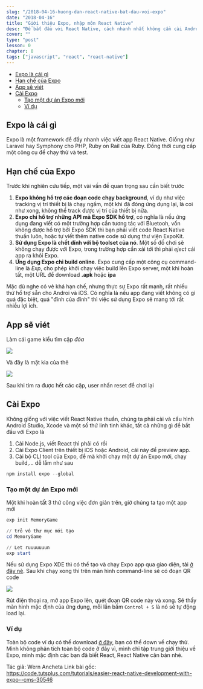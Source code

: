 ```yaml
---
slug: "/2018-04-16-huong-dan-react-native-bat-dau-voi-expo"
date: "2018-04-16"
title: "Giới thiệu Expo, nhập môn React Native"
desc: "Để bắt đầu với React Native, cách nhanh nhất không cần cài Android Studio, Xcode hay những công cụ khác để có thể một trường để chạy test React Native thì Expo chính là thứ phải biết"
cover: ""
type: "post"
lesson: 0
chapter: 0
tags: ["javascript", "react", "react-native"]
---
```


<!-- TOC -->

- [Expo là cái gì](#expo-là-cái-gì)
- [Hạn chế của Expo](#hạn-chế-của-expo)
- [App sẽ viét](#app-sẽ-viét)
- [Cài Expo](#cài-expo)
  - [Tạo một dự án Expo mới](#tạo-một-dự-án-expo-mới)
  - [Ví dụ](#ví-dụ)

<!-- /TOC -->

## Expo là cái gì

Expo là một framework để đẩy nhanh việc viết app React Native. Giống như Laravel hay Symphony cho PHP, Ruby on Rail của Ruby. Đồng thời cung cấp một công cụ để chạy thử và test.

## Hạn chế của Expo

Trước khi nghiên cứu tiếp, một vài vấn đề quan trọng sau cần biết trước

1. **Expo không hổ trợ các đoạn code chạy background**, ví dụ như việc tracking vị trí thiết bị là chạy ngầm, một khi đã đóng ứng dụng lại, là coi như xong, không thể track được vị trí của thiết bị nữa.
2. **Expo chỉ hổ trợ những API mà Expo SDK hổ trợ**, có nghĩa là nếu ứng dụng đang viết có một trường hợp cần tương tác với Bluetooh, vốn không được hổ trợ bởi Expo SDK thì bạn phải viết code React Native thuần luôn, hoặc tự viết thêm native code sử dụng thư viện ExpoKit.
3. **Sử dụng Expo là chết dính với bộ toolset của nó**. Một số đồ chơi sẽ không chạy được với Expo, trong trường hợp cần xài tới thì phải *eject* cái app ra khỏi Expo.
4. **Ứng dụng Expo chỉ build online**. Expo cung cấp một công cụ command-line là *Exp*, cho phép khởi chạy việc build lên Expo server, một khi hoàn tất, một URL để download **.apk** hoặc **ipa**

Mặc dù nghe có vẻ khá hạn chế, nhưng thực sự Expo rất mạnh, rất nhiều thứ hổ trợ sẵn cho Androi và iOS. Có nghĩa là nếu app đang viết không có gì quá đặc biệt, quá "đỉnh của đỉnh" thì việc sử dụng Expo sẽ mang tới rất nhiều lợi ích.


## App sẽ viét

Làm cái game kiểu tìm cập *đóa*

![](https://cms-assets.tutsplus.com/uploads/users/1125/posts/30546/image/memory-game-default.png)

Và đây là mặt kia của thẻ

![](https://cms-assets.tutsplus.com/uploads/users/1125/posts/30546/image/memory-game-done.png)

Sau khi tìm ra được hết các cặp, user nhấn reset để chơi lại

## Cài Expo

Không giống với việc viết React Native thuần, chúng ta phải cài và cấu hình Android Studio, Xcode và một số thứ linh tinh khác, tất cả những gì để bắt đầu với Expo là

1. Cài Node.js, viết React thì phải có rồi
2. Cài Expo Client trên thiết bị iOS hoặc Android, cái này để preview app.
3. Cài bộ CLI tool của Expo, để mà khởi chạy một dự án Expo mới, chạy build,... dễ lắm như sau

```powershell
npm install expo --global
```


### Tạo một dự án Expo mới

Một khi hoàn tất 3 thứ công việc đơn giản trên, giờ chúng ta tạo một app mới

```powershell
exp init MemoryGame

// trỏ vô thư mục mới tạo
cd MemoryGame

// Let ruuuuuuun
exp start
```

Nếu sử dụng Expo XDE thì có thể tạo và chạy Expo app qua giao diện, tải [ở đây nè](https://github.com/expo/xde/releases). Sau khi chạy xong thì trên màn hình command-line sẽ có đoạn QR code

![](https://cms-assets.tutsplus.com/uploads/users/1125/posts/30546/image/run-dev-server.png)

Rút điện thoại ra, mở app Expo lên, quét đoạn QR code này và xong. Sẽ thấy màn hình mặc định của ứng dụng, mỗi lần bấm `Control + S` là nó sẽ tự động load lại.


### Ví dụ

Toàn bộ code ví dụ có thể download [ở đây](https://github.com/tutsplus/easier-react-native-development-with-expo), bạn có thể down về chạy thử. Mình không phân tích toàn bộ code ở đây vì, mình chỉ tập trung giới thiệu về Expo, mình mặc định các bạn đã biết React, React Native căn bản nhé.

Tác giả: Wern Ancheta
Link bài gốc: https://code.tutsplus.com/tutorials/easier-react-native-development-with-expo--cms-30546